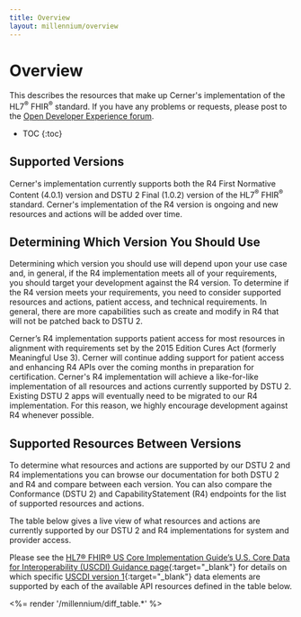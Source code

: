 ```yaml
---
title: Overview
layout: millennium/overview
---
```


# Overview

This describes the resources that make up Cerner's implementation of the HL7<sup>®</sup> FHIR<sup>®</sup> standard. If 
you have any problems or requests, please post to the [Open Developer Experience forum](https://forums.oracle.com/ords/apexds/domain/open-developer-experience).

* TOC
{:toc}

## Supported Versions

Cerner's implementation currently supports both the R4 First Normative Content (4.0.1) version and DSTU 2 Final (1.0.2) 
version of the HL7<sup>®</sup> FHIR<sup>®</sup> standard. Cerner's implementation of the R4 version is ongoing and new 
resources and actions will be added over time.

## Determining Which Version You Should Use

Determining which version you should use will depend upon your use case and, in general, if the R4 implementation meets 
all of your requirements, you should target your development against the R4 version. To determine if the R4 version 
meets your requirements, you need to consider supported resources and actions, patient access, and technical requirements. 
In general, there are more capabilities such as create and modify in R4 that will not be patched back to DSTU 2.

Cerner’s R4 implementation supports patient access for most resources in alignment with requirements set by the 2015 
Edition Cures Act (formerly Meaningful Use 3). Cerner will continue adding support for patient access and enhancing R4
APIs over the coming months in preparation for certification. Cerner's R4 implementation will achieve a like-for-like 
implementation of all resources and actions currently supported by DSTU 2. Existing DSTU 2 apps will eventually need 
to be migrated to our R4 implementation. For this reason, we highly encourage development against R4 whenever possible.

## Supported Resources Between Versions
To determine what resources and actions are supported by our DSTU 2 and R4 implementations you can browse our 
documentation for both DSTU 2 and R4 and compare between each version. You can also compare the Conformance (DSTU 2) and 
CapabilityStatement (R4) endpoints for the list of supported resources and actions.

The table below gives a live view of what resources and actions are currently supported by our DSTU 2 and R4 
implementations for system and provider access.

Please see the [HL7® FHIR® US Core Implementation Guide’s U.S. Core Data for Interoperability (USCDI) Guidance page](https://hl7.org/fhir/us/core/STU4/general-guidance.html#us-core-data-for-interoperability){:target="_blank"} for details on which specific [USCDI version 1](https://www.healthit.gov/isa/united-states-core-data-interoperability-uscdi#uscdi-v1){:target="_blank"} data elements are supported by each of the available API resources defined in the table below.

<%= render '/millennium/diff_table.*' %>
